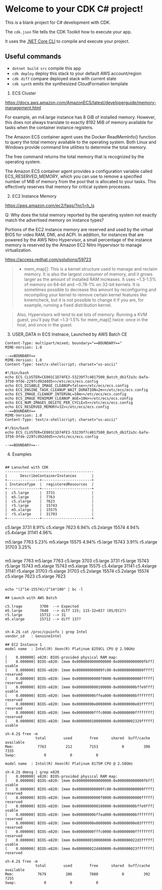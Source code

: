 # Welcome to your CDK C# project!

This is a blank project for C# development with CDK.

The `cdk.json` file tells the CDK Toolkit how to execute your app.

It uses the [.NET Core CLI](https://docs.microsoft.com/dotnet/articles/core/) to compile and execute your project.

## Useful commands

* `dotnet build src` compile this app
* `cdk deploy`       deploy this stack to your default AWS account/region
* `cdk diff`         compare deployed stack with current state
* `cdk synth`        emits the synthesized CloudFormation template

1. ECS Cluster 

https://docs.aws.amazon.com/AmazonECS/latest/developerguide/memory-management.html

For example, an m4.large instance has 8 GiB of installed memory. However, this does not always translate to exactly 8192 MiB of memory available for tasks when the container instance registers.

The Amazon ECS container agent uses the Docker ReadMemInfo() function to query the total memory available to the operating system. Both Linux and Windows provide command line utilities to determine the total memory.

The free command returns the total memory that is recognized by the operating system.

The Amazon ECS container agent provides a configuration variable called ECS_RESERVED_MEMORY, which you can use to remove a specified number of MiB of memory from the pool that is allocated to your tasks. This effectively reserves that memory for critical system processes.

2. EC2 Instance Memory

https://aws.amazon.com/ec2/faqs/?nc1=h_ls

Q: Why does the total memory reported by the operating system not exactly match the advertised memory on instance types?

Portions of the EC2 instance memory are reserved and used by the virtual BIOS for video RAM, DMI, and ACPI. In addition, for instances that are powered by the AWS Nitro Hypervisor, a small percentage of the instance memory is reserved by the Amazon EC2 Nitro Hypervisor to manage virtualization.

https://access.redhat.com/solutions/59723

> * mem_map[]: This is a kernel structure used to manage and reclaim memory. It is also the largest _consumer_ of memory, and it grows larger as the amount of installed RAM increases. It uses ~1.3-1.5% of memory on 64-bit and ~0.78-1% on 32-bit kernels. It is sometimes possible to decrease this amount by reconfiguring and recompiling your kernel to remove certain kernel features like kmemcheck, but it is not possible to change it if you are, for example, running a fixed distribution kernel.

> Also, Hypervisors will tend to eat lots of memory. Running a KVM guest, you'll pay that ~1.3-1.5% for mem_map[] twice: once in the host, and once in the guest.

3. USER_DATA in ECS Instnace, Launched by AWS Batch CE

```
Content-Type: multipart/mixed; boundary="==BOUNDARY==" 
MIME-Version: 1.0 

--==BOUNDARY== 
MIME-Version: 1.0 
Content-Type: text/x-shellscript; charset="us-ascii"

#!/bin/bash 
echo ECS_CLUSTER=CE001C1D74FE3-53239f7c4017500_Batch_db1f2a3c-bafa-3f50-9fde-2297cd92ddd5>>/etc/ecs/ecs.config 
echo ECS_DISABLE_IMAGE_CLEANUP=false>>/etc/ecs/ecs.config 
echo ECS_ENGINE_TASK_CLEANUP_WAIT_DURATION=2m>>/etc/ecs/ecs.config 
echo ECS_IMAGE_CLEANUP_INTERVAL=10m>>/etc/ecs/ecs.config 
echo ECS_IMAGE_MINIMUM_CLEANUP_AGE=10m>>/etc/ecs/ecs.config 
echo ECS_NUM_IMAGES_DELETE_PER_CYCLE=5>>/etc/ecs/ecs.config
echo ECS_RESERVED_MEMORY=32>>/etc/ecs/ecs.config
--==BOUNDARY==
MIME-Version: 1.0
Content-Type: text/x-shellscript; charset="us-ascii"

#!/bin/bash
echo ECS_CLUSTER=CE001C1D74FE3-53239f7c4017500_Batch_db1f2a3c-bafa-3f50-9fde-2297cd92ddd5>>/etc/ecs/ecs.config

--==BOUNDARY==--
```

4. Examples 

```

## Lanuched with CDK
-----------------------------------------
|      DescribeContainerInstances       |
+---------------+-----------------------+
| InstanceType  |  registeredResources  |
+---------------+-----------------------+
|  c5.large     |  3731                 |
|  m5.large     |  7763                 |
|  c5.xlarge    |  7623                 |
|  r5.large     |  15743                |
|  m5.xlarge    |  15575                |
|  r5.xlarge    |  31703                |
+---------------+-----------------------+

```
c5.large        3731        8.91%
c5.xlarge       7623        6.94%
c5.2xlarge      15574       4.94%
c5.4xlarge      31141       4.96%

m5.large        7763        5.23%
m5.xlarge       15575       4.94%
r5.large        15743       3.91%
r5.xlarge       31703       3.25%
```

```
m5.large        7763
m5.large        7763
c5.large        3703
c5.large        3731
r5.large        15743
r5.large        15743
m5.xlarge       15743
m5.xlarge       15575
c5.4xlarge      31141
c5.4xlarge      31141
r5.xlarge       31703
r5.xlarge       31703
c5.2xlarge      15574
c5.2xlarge      15574
c5.xlarge       7623
c5.xlarge       7623
```

echo "(2^14-15574)/2^14*100" | bc -l

## Launch with AWS Batch

c5.lrage        3700  --> Expected
m5.large        7648  --> diff 115; 115-32=83? (OS/EC2?)
r5.large        15712 --> 31
m5.xlarge       15712 --> diff 137?


sh-4.2$ cat /proc/cpuinfo | grep Intel
vendor_id	: GenuineIntel

## EC2 Instance 1
model name	: Intel(R) Xeon(R) Platinum 8259CL CPU @ 2.50GHz

[    0.000000] e820: BIOS-provided physical RAM map:
[    0.000000] BIOS-e820: [mem 0x0000000000000000-0x000000000009fbff] usable
[    0.000000] BIOS-e820: [mem 0x000000000009fc00-0x000000000009ffff] reserved
[    0.000000] BIOS-e820: [mem 0x00000000000f0000-0x00000000000fffff] reserved
[    0.000000] BIOS-e820: [mem 0x0000000000100000-0x00000000bffe9fff] usable
[    0.000000] BIOS-e820: [mem 0x00000000bffea000-0x00000000bfffffff] reserved
[    0.000000] BIOS-e820: [mem 0x00000000e0000000-0x00000000e03fffff] reserved
[    0.000000] BIOS-e820: [mem 0x00000000fffc0000-0x00000000ffffffff] reserved
[    0.000000] BIOS-e820: [mem 0x0000000100000000-0x00000002329fffff] usable

sh-4.2$ free -m
              total        used        free      shared  buff/cache   available
Mem:           7763         212        7153           0         398        7335
Swap:             0           0           0

model name	: Intel(R) Xeon(R) Platinum 8175M CPU @ 2.50GHz

sh-4.2$ dmesg | grep e820
[    0.000000] e820: BIOS-provided physical RAM map:
[    0.000000] BIOS-e820: [mem 0x0000000000000000-0x000000000009fbff] usable
[    0.000000] BIOS-e820: [mem 0x000000000009fc00-0x000000000009ffff] reserved
[    0.000000] BIOS-e820: [mem 0x00000000000f0000-0x00000000000fffff] reserved
[    0.000000] BIOS-e820: [mem 0x0000000000100000-0x00000000bffe9fff] usable
[    0.000000] BIOS-e820: [mem 0x00000000bffea000-0x00000000bfffffff] reserved
[    0.000000] BIOS-e820: [mem 0x00000000e0000000-0x00000000e03fffff] reserved
[    0.000000] BIOS-e820: [mem 0x00000000fffc0000-0x00000000ffffffff] reserved
[    0.000000] BIOS-e820: [mem 0x0000000100000000-0x000000022d3fffff] usable
[    0.000000] BIOS-e820: [mem 0x000000022d400000-0x000000023fffffff] reserved

sh-4.2$ free -m
              total        used        free      shared  buff/cache   available
Mem:           7679         206        7080           0         392        7255
Swap:             0           0           0
